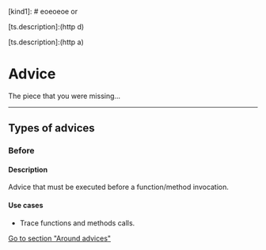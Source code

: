 [ts.kind]: # (blog a)

[kind1]: # eoeoeoe or

[kind2]: # (1, 2,"3" )

[ts.description]:(http d)

[techiestone2]: # (
kind: blog
description: |
  Hello my friend
)

[link]: # ({
  "a": "b"
})

[ts.kind]: # (blog s )

[ts.description]:(http a)

# Advice

The piece that you were missing...

---
## Types of advices

### Before

#### Description

Advice that must be executed before a function/method invocation.


#### Use cases

- Trace functions and methods calls.

[Go to section "Around advices"](/advices/around)
